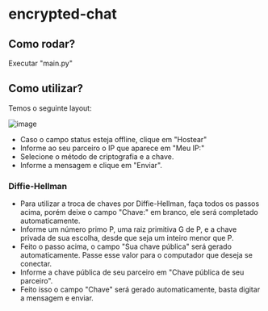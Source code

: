 # encrypted-chat

## Como rodar?
Executar "main.py"

## Como utilizar?
Temos o seguinte layout:

![image](https://user-images.githubusercontent.com/80294295/178164293-5f084398-948f-4588-84cf-95e2daa3f098.png)

- Caso o campo status esteja offline, clique em "Hostear"
- Informe ao seu parceiro o IP que aparece em "Meu IP:"
- Selecione o método de criptografia e a chave.
- Informe a mensagem e clique em "Enviar".

### Diffie-Hellman
- Para utilizar a troca de chaves por Diffie-Hellman, faça todos os passos acima, porém deixe o campo "Chave:" em branco, ele será completado automaticamente.
- Informe um número primo P, uma raiz primitiva G de P, e a chave privada de sua escolha, desde que seja um inteiro menor que P.
- Feito o passo acima, o campo "Sua chave pública" será gerado automaticamente. Passe esse valor para o computador que deseja se conectar.
- Informe a chave pública de seu parceiro em "Chave pública de seu parceiro".
- Feito isso o campo "Chave" será gerado automaticamente, basta digitar a mensagem e enviar.
